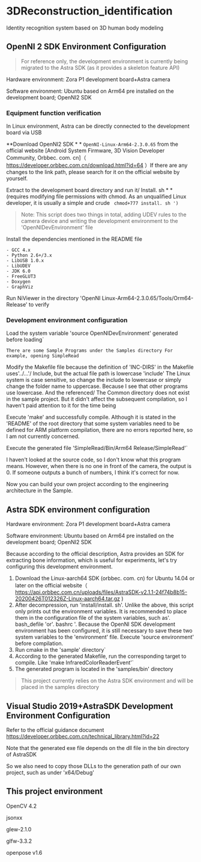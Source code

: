 # 3DReconstruction_identification
Identity recognition system based on 3D human body modeling

## OpenNI 2 SDK Environment Configuration
>For reference only, the development environment is currently being migrated to the Astra SDK (as it provides a skeleton feature API)

Hardware environment: Zora P1 development board+Astra camera

Software environment: Ubuntu based on Arm64 pre installed on the development board; OpenNI2 SDK

### Equipment function verification

In Linux environment, Astra can be directly connected to the development board via USB

**Download OpenNI2 SDK * * ` OpenNI-Linux-Arm64-2.3.0.65 ` from the official website [Android System Firmware, 3D Vision Developer Community, Orbbec. com. cn]（ https://developer.orbbec.com.cn/download.html?id=64 ）If there are any changes to the link path, please search for it on the official website by yourself.

Extract to the development board directory and run it/ Install. sh * * (requires modifying file permissions with chmod. As an unqualified Linux developer, it is usually a simple and crude ` chmod+777 install. sh ')`

>Note: This script does two things in total, adding UDEV rules to the camera device and writing the development environment to the 'OpenNIDevEnvironment' file

Install the dependencies mentioned in the README file

```
- GCC 4.x
- Python 2.6+/3.x
- LibUSB 1.0.x
- LibUDEV
- JDK 6.0
- FreeGLUT3
- Doxygen
- GraphViz
```

Run NiViewer in the directory 'OpenNI Linux-Arm64-2.3.0.65/Tools/Orm64-Release' to verify

### Development environment configuration

Load the system variable 'source OpenNIDevEnvironment' generated before loading`

`There are some Sample Programs under the Samples directory For example, opening SimpleRead`

Modify the Makefile file because the definition of 'INC-DIRS' in the Makefile uses'../...'/ Include, but the actual file path is lowercase 'include' The Linux system is case sensitive, so change the include to lowercase or simply change the folder name to uppercase. Because I see that other programs use lowercase. And the referenced/ The Common directory does not exist in the sample project. But it didn't affect the subsequent compilation, so I haven't paid attention to it for the time being

Execute 'make' and successfully compile. Although it is stated in the 'README' of the root directory that some system variables need to be defined for ARM platform compilation, there are no errors reported here, so I am not currently concerned.

Execute the generated file 'SimpleRead/Bin/Arm64 Release/SimpleRead'`

I haven't looked at the source code, so I don't know what this program means. However, when there is no one in front of the camera, the output is 0. If someone outputs a bunch of numbers, I think it's correct for now.

Now you can build your own project according to the engineering architecture in the Sample.

## Astra SDK environment configuration
Hardware environment: Zora P1 development board+Astra camera

Software environment: Ubuntu based on Arm64 pre installed on the development board; OpenNI2 SDK

Because according to the official description, Astra provides an SDK for extracting bone information, which is useful for experiments, let's try configuring this development environment.

1. Download the Linux-aarch64 SDK (orbbec. com. cn) for Ubuntu 14.04 or later on the official website（ https://api.orbbec.com.cn/uploads/files/AstraSDK-v2.1.1-24f74b8b15-20200426T012326Z-Linux-aarch64.tar.gz )
2. After decompression, run 'install/install. sh'. Unlike the above, this script only prints out the environment variables. It is recommended to place them in the configuration file of the system variables, such as'. bash_defile 'or'. bashrc '. Because the OpenNI SDK development environment has been configured, it is still necessary to save these two system variables to the 'environment' file. Execute 'source environment' before compilation.
3. Run cmake in the 'sample' directory`
4. According to the generated Makefile, run the corresponding target to compile. Like 'make InfraredColorReaderEvent'`
5. The generated program is located in the 'samples/bin' directory

>This project currently relies on the Astra SDK environment and will be placed in the samples directory

## Visual Studio 2019+AstraSDK Development Environment Configuration
Refer to the official guidance document https://developer.orbbec.com.cn/technical_library.html?id=22

Note that the generated exe file depends on the dll file in the bin directory of AstraSDK

So we also need to copy those DLLs to the generation path of our own project, such as under 'x64/Debug'



## This project environment

OpenCV 4.2

jsonxx

glew-2.1.0

glfw-3.3.2

openpose v1.6

